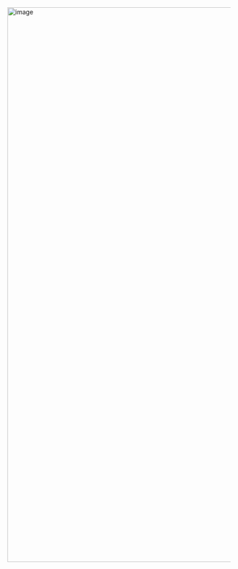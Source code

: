 <img width="1398" height="1251" alt="image" src="https://github.com/user-attachments/assets/7faba114-667d-433e-b30c-865c6cb93ca5" />
